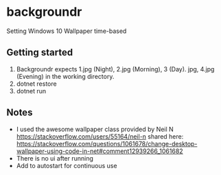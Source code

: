 # backgroundr
Setting Windows 10 Wallpaper time-based

## Getting started
1. Backgroundr expects 1.jpg (Night), 2.jpg (Morning), 3 (Day). jpg, 4.jpg (Evening) in the working directory. 
2. dotnet restore
3. dotnet run

## Notes
- I used the awesome wallpaper class provided by Neil N https://stackoverflow.com/users/55164/neil-n shared here: https://stackoverflow.com/questions/1061678/change-desktop-wallpaper-using-code-in-net#comment12939266_1061682
- There is no ui after running
- Add to autostart for continuous use
